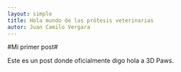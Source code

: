 ```yaml
---
layout: simple
title: Hola mundo de las prótesis veterinarias
autor: Juan Camilo Vergara
---
```


#Mi primer post#

Este es un post donde oficialmente digo hola a 3D Paws.
